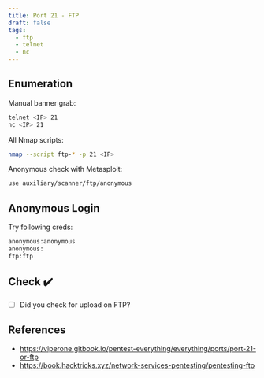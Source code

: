 ```yaml
---
title: Port 21 - FTP
draft: false
tags:
  - ftp
  - telnet
  - nc
---
```

## Enumeration
Manual banner grab:

```bash
telnet <IP> 21
nc <IP> 21 
```

All Nmap scripts:

```bash
nmap --script ftp-* -p 21 <IP>
```

Anonymous check with Metasploit:

```bash
use auxiliary/scanner/ftp/anonymous
```
## Anonymous Login
Try following creds:
```bash
anonymous:anonymous
anonymous:
ftp:ftp
```

## Check ✔️

- [ ] Did you check for upload on FTP?
## References
- https://viperone.gitbook.io/pentest-everything/everything/ports/port-21-or-ftp
- https://book.hacktricks.xyz/network-services-pentesting/pentesting-ftp
